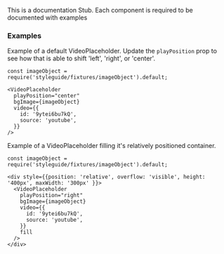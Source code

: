 This is a documentation Stub. Each component is required to be documented with
examples

### Examples
Example of a default VideoPlaceholder. Update the `playPosition` prop to see
how that is able to shift 'left', 'right', or 'center'.
```
const imageObject = require('styleguide/fixtures/imageObject').default;

<VideoPlaceholder
  playPosition="center"
  bgImage={imageObject}
  video={{
    id: '9ytei6bu7kQ',
    source: 'youtube',
  }}
/>
```
Example of a VideoPlaceholder filling it's relatively positioned container.


```
const imageObject = require('styleguide/fixtures/imageObject').default;

<div style={{position: 'relative', overflow: 'visible', height: '400px', maxWidth: '300px' }}>
  <VideoPlaceholder
    playPosition="right"
    bgImage={imageObject}
    video={{
      id: '9ytei6bu7kQ',
      source: 'youtube',
    }}
    fill
  />
</div>
```
